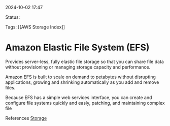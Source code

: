 2024-10-02 17:47

Status:

Tags:
[[AWS Storage Index]]
# Amazon Elastic File System (EFS)

Provides server-less, fully elastic file storage so that you can share file data without provisioning or managing storage capacity and performance.

Amazon EFS is built to scale on demand to petabytes without disrupting applications, growing and shrinking automatically as you add and remove files.

Because EFS has a simple web services interface, you can create and configure file systems quickly and easly, patching, and maintaining complex file 



References 
[Storage](https://docs.aws.amazon.com/efs/latest/ug/whatisefs.html)